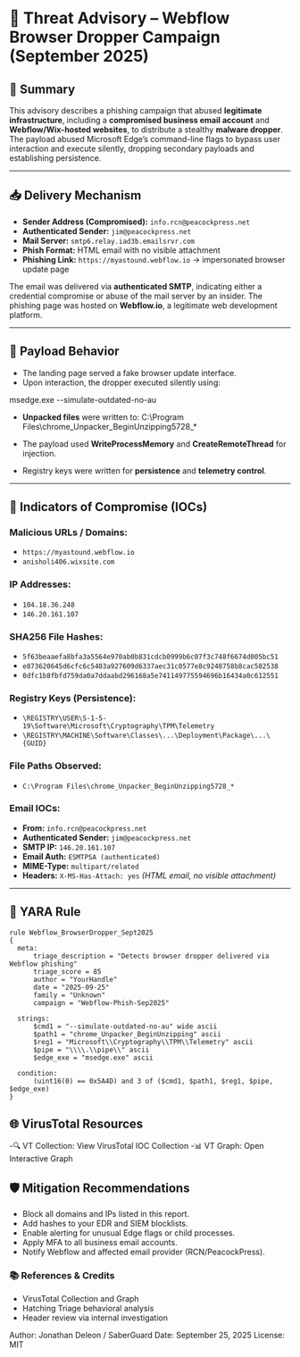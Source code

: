 # 🎯 Threat Advisory – Webflow Browser Dropper Campaign (September 2025)

## 📌 Summary

This advisory describes a phishing campaign that abused **legitimate infrastructure**, including a **compromised business email account** and **Webflow/Wix-hosted websites**,  to distribute a stealthy **malware dropper**. The payload abused Microsoft Edge’s command-line flags to bypass user interaction and execute silently, dropping secondary payloads and establishing persistence.

---

## 📥 Delivery Mechanism

- **Sender Address (Compromised):** `info.rcn@peacockpress.net`
- **Authenticated Sender:** `jim@peacockpress.net`
- **Mail Server:** `smtp6.relay.iad3b.emailsrvr.com`
- **Phish Format:** HTML email with no visible attachment
- **Phishing Link:** `https://myastound.webflow.io` → impersonated browser update page

The email was delivered via **authenticated SMTP**, indicating either a credential compromise or abuse of the mail server by an insider. The phishing page was hosted on **Webflow.io**, a legitimate web development platform.

---

## 🔬 Payload Behavior

- The landing page served a fake browser update interface.
- Upon interaction, the dropper executed silently using:

msedge.exe --simulate-outdated-no-au


- **Unpacked files** were written to:
C:\Program Files\chrome_Unpacker_BeginUnzipping5728_*


- The payload used **WriteProcessMemory** and **CreateRemoteThread** for injection.
- Registry keys were written for **persistence** and **telemetry control**.

---

## 📎 Indicators of Compromise (IOCs)

### Malicious URLs / Domains:
- `https://myastound.webflow.io`
- `anisholi406.wixsite.com`

### IP Addresses:
- `104.18.36.248`
- `146.20.161.107`

### SHA256 File Hashes:
- `5f63beaaefa8bfa3a5564e970ab0b831cdcb0999b6c07f3c748f6674d005bc51`
- `e873620645d6cfc6c5403a927609d6337aec31c0577e8c9248758b8cac582538`
- `0dfc1b8fbfd759da0a7ddaabd296168a5e741149775594696b16434a0c612551`

### Registry Keys (Persistence):
- `\REGISTRY\USER\S-1-5-19\Software\Microsoft\Cryptography\TPM\Telemetry`
- `\REGISTRY\MACHINE\Software\Classes\...\Deployment\Package\...\{GUID}`

### File Paths Observed:
- `C:\Program Files\chrome_Unpacker_BeginUnzipping5728_*`

### Email IOCs:
- **From:** `info.rcn@peacockpress.net`
- **Authenticated Sender:** `jim@peacockpress.net`
- **SMTP IP:** `146.20.161.107`
- **Email Auth:** `ESMTPSA (authenticated)`
- **MIME-Type:** `multipart/related`
- **Headers:** `X-MS-Has-Attach: yes` *(HTML email, no visible attachment)*

---

## 🧪 YARA Rule

```yara
rule Webflow_BrowserDropper_Sept2025
{
  meta:
      triage_description = "Detects browser dropper delivered via Webflow phishing"
      triage_score = 85
      author = "YourHandle"
      date = "2025-09-25"
      family = "Unknown"
      campaign = "Webflow-Phish-Sep2025"

  strings:
      $cmd1 = "--simulate-outdated-no-au" wide ascii
      $path1 = "chrome_Unpacker_BeginUnzipping" ascii
      $reg1 = "Microsoft\\Cryptography\\TPM\\Telemetry" ascii
      $pipe = "\\\\.\\pipe\\" ascii
      $edge_exe = "msedge.exe" ascii

  condition:
      (uint16(0) == 0x5A4D) and 3 of ($cmd1, $path1, $reg1, $pipe, $edge_exe)
}
```
## 🌐 VirusTotal Resources

-🔍 VT Collection: View VirusTotal IOC Collection
-📊 VT Graph: Open Interactive Graph

## 🛡️ Mitigation Recommendations

- Block all domains and IPs listed in this report.
- Add hashes to your EDR and SIEM blocklists.
- Enable alerting for unusual Edge flags or child processes.
- Apply MFA to all business email accounts.
- Notify Webflow and affected email provider (RCN/PeacockPress).

### 📚 References & Credits

- VirusTotal Collection and Graph
- Hatching Triage behavioral analysis
- Header review via internal investigation

Author: Jonathan Deleon / SaberGuard
Date: September 25, 2025
License: MIT
